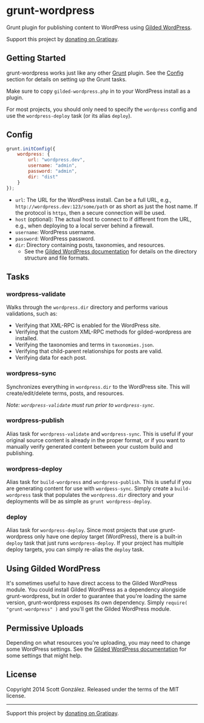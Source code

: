 # grunt-wordpress

Grunt plugin for publishing content to WordPress using [Gilded WordPress](https://github.com/scottgonzalez/gilded-wordpress).

Support this project by [donating on Gratipay](https://gratipay.com/scottgonzalez/).



## Getting Started

grunt-wordpress works just like any other [Grunt](http://gruntjs.com/) plugin. See the [Config](#config) section for details on setting up the Grunt tasks.

Make sure to copy `gilded-wordpress.php` in to your WordPress install as a plugin.

For most projects, you should only need to specify the `wordpress` config
and use the `wordpress-deploy` task (or its alias `deploy`).



## Config

```javascript
grunt.initConfig({
	wordpress: {
		url: "wordpress.dev",
		username: "admin",
		password: "admin",
		dir: "dist"
	}
});
```

* `url`: The URL for the WordPress install.
  Can be a full URL, e.g., `http://wordpress.dev:123/some/path`
  or as short as just the host name.
  If the protocol is `https`, then a secure connection will be used.
* `host` (optional): The actual host to connect to if different from the URL, e.g., when deploying to a local server behind a firewall.
* `username`: WordPress username.
* `password`: WordPress password.
* `dir`: Directory containing posts, taxonomies, and resources.
  * See the [Gilded WordPress documentation](https://github.com/scottgonzalez/gilded-wordpress#directory-structure) for details on the directory structure and file formats.



## Tasks

### wordpress-validate

Walks through the `wordpress.dir` directory and performs various validations, such as:

* Verifying that XML-RPC is enabled for the WordPress site.
* Verifying that the custom XML-RPC methods for gilded-wordpress are installed.
* Verifying the taxonomies and terms in `taxonomies.json`.
* Verifying that child-parent relationships for posts are valid.
* Verifying data for each post.

### wordpress-sync

Synchronizes everything in `wordpress.dir` to the WordPress site.
This will create/edit/delete terms, posts, and resources.

*Note: `wordpress-validate` must run prior to `wordpress-sync`.*

### wordpress-publish

Alias task for `wordpress-validate` and `wordpress-sync`.
This is useful if your original source content is already in the proper format,
or if you want to manually verify generated content between your custom build and publishing.

### wordpress-deploy

Alias task for `build-wordpress` and `wordpress-publish`.
This is useful if you are generating content for use with `wordpess-sync`.
Simply create a `build-wordpress` task that populates the `wordpress.dir` directory
and your deployments will be as simple as `grunt wordpress-deploy`.

### deploy

Alias task for `wordpress-deploy`.
Since most projects that use grunt-wordpress only have one deploy target (WordPress),
there is a built-in `deploy` task that just runs `wordpress-deploy`.
If your project has multiple deploy targets, you can simply re-alias the `deploy` task.



## Using Gilded WordPress

It's sometimes useful to have direct access to the Gilded WordPress module. You could install Gilded WordPress as a dependency alongside grunt-wordpress, but in order to guarantee that you're loading the same version, grunt-wordpress exposes its own dependency. Simply `require( "grunt-wordpress" )` and you'll get the Gilded WordPress module.



## Permissive Uploads

Depending on what resources you're uploading, you may need to change some WordPress settings. See the [Gilded WordPress documentation](https://github.com/scottgonzalez/gilded-wordpress#permissive-uploads) for some settings that might help.



## License

Copyright 2014 Scott González. Released under the terms of the MIT license.

---

Support this project by [donating on Gratipay](https://gratipay.com/scottgonzalez/).
